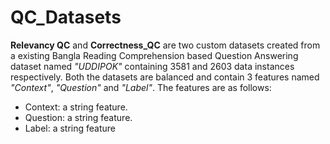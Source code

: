 # QC_Datasets
**Relevancy QC** and **Correctness_QC** are two custom datasets created from a existing Bangla Reading Comprehension based Question Answering dataset named *"UDDIPOK"* containing 3581 and 2603 data instances respectively. Both the datasets are balanced and contain 3 features named *"Context"*, *"Question"* and *"Label"*. The features are as follows:

* Context: a string feature.
* Question: a string feature.
* Label: a string feature
